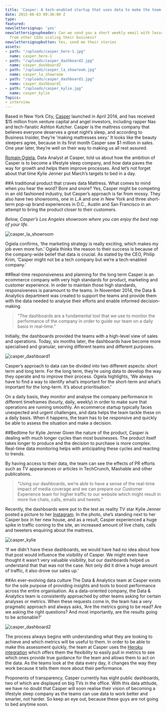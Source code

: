 ```yaml
---
title: 'Casper: A tech-enabled startup that uses data to make the team sleep easy'
date: 2015-06-03 09:36:00 Z
type: 
featured: 
newslettersignup: 'yes'
newslettersignupheader: Can we send you a short weekly email with lessons learned
  from other CEOs scaling their business?
newslettersignupbutton: Yes, send me their stories
assets:
- path: "/uploads/casper_hero-1.jpg"
  name: casper_hero-1
- path: "/uploads/casper_dashboard2.jpg"
  name: casper_dashboard2
- path: "/uploads/casper_la_showroom.jpg"
  name: casper_la_showroom
- path: "/uploads/casper_dashboard1.jpg"
  name: casper_dashboard1
- path: "/uploads/casper_kylie.jpg"
  name: casper_kylie
Topics:
- interview
---
```


Based in New York City, [Casper](https://casper.com/) launched in April 2014, and has received $15 million from venture capital and angel investors, including rapper Nas and tech-fanatic Ashton Kutcher. Casper is the mattress company that believes everyone deserves a great night’s sleep, and according to Business Insider, they’re 'making mattresses sexy.' It looks like the beauty sleepers agree, because in its first month Casper saw $1 million in sales. One year later, they’re well on their way to making us all rest assured.

[Romain Ogiela](https://fr.linkedin.com/pub/romain-ogiela/82/20/5a1), Data Analyst at Casper, told us about how the ambition of Casper is to become a lifestyle sleep company, and how data paves the way for growth and helps them improve processes. And let’s not forget about that time Kylie Jenner put March’s targets to bed in a day.

##A traditional product that craves data
Mattress. What comes to mind when you hear the word? Bore and snore? Yes, Casper might be competing in an old fashioned industry, but Casper’s approach is far from mossy. They also have two showrooms, one in L.A and one in New York and three short-term pop-up brand experiences in D.C., Austin and San Francisco in an attempt to bring the product closer to their customers. 

*Below, Casper’s Los Angeles showroom where you can enjoy the best nap of your life.*

![casper_la_showroom](/uploads/casper_la_showroom.jpg) 

Ogiela confirms, ‘the marketing strategy is really exciting, which makes my job even more fun.’ Ogiela thinks the reason to their success is because of the company-wide belief that data is crucial. As stated by the CEO, Philip Krim, ‘Casper might not be a tech company but we’re a tech-enabled company.’

##Real-time responsiveness and planning for the long term
Casper is an ecommerce company with very high standards for product, marketing and customer experience. In order to maintain those high standards, responsiveness is paramount to the teams. In November 2014, the Data & Analytics department was created to support the teams and provide them with the data needed to analyse their efforts and enable informed decision-making.

>"The dashboards are a fundamental tool that we use to monitor the performance of the company in order to guide our team on a daily basis in real-time."

Initially, the dashboards provided the teams with a high-level view of sales and operations. Today, six months later, the dashboards have become more specialised and granular, serving different teams and different purposes. 

![casper_dashboard1](/uploads/casper_dashboard1.jpg) 

Casper’s approach to data can be divided into two different aspects: short term and long term. For the long term, they’re using data to develop the way they operate and to improve their process. Ogiela highlights, ‘We always have to find a way to identify what’s important for the short-term and what’s important for the long-term. It’s about prioritisation.’ 

On a daily basis, they monitor and analyse the company performance in different timeframes (hourly, daily, weekly) in order to make sure that operations are running smoothly. An ecommerce startup typically faces unexpected and urgent challenges, and data helps the team tackle these on a daily basis. When it happens, the team has to be responsive and quickly be able to assess the situation and make a decision.

##Bedtime for Kylie Jenner
Given the nature of the product, Casper is dealing with much longer cycles than most businesses. The product itself takes longer to produce and the decision to purchase is more complex. Real-time data monitoring helps with anticipating these cycles and reacting to trends.

By having access to their data, the team can see the effects of PR efforts such as TV appearances or articles in TechCrunch, Mashable and other publications.

>"Using our dashboards, we’re able to have a sense of the real-time impact of media coverage and we can prepare our Customer Experience team for higher traffic to our website which might result in more live chats, calls, emails and tweets."

Recently, the dashboards were put to the test as reality TV star Kylie Jenner posted a picture to her [Instagram](https://instagram.com/p/0gMVQOnGnn/). In the photo, she’s standing next to her Casper box in her new house, and as a result, Casper experienced a huge spike in traffic coming to the site, an increased amount of live chats, calls and tweeters enquiring about the mattress. 

![casper_kylie](/uploads/casper_kylie.jpg) 

‘If we didn't have these dashboards, we would have had no idea about how that post would influence the visibility of Casper. We might even have thought it wasn’t very valuable visibility, but our dashboards helped us understand that that was not the case. Not only did it drive a huge amount of traffic, it also drove our sales up.’

##An ever-evolving data culture 
The Data & Analytics team at Casper exists for the sole purpose of providing insights and tools to boost performance across the entire organisation. As a data-oriented company, the Data & Analytics team is consistently approached by other teams asking for certain analyses or metrics. When these requests come in, the team has a very pragmatic approach and always asks, ‘Are the metrics going to be read? Are we asking the right questions? And most importantly, are the results going to be actionable?’

![casper_dashboard2](/uploads/casper_dashboard2.jpg) 

The process always begins with understanding what they are looking to achieve and which metrics will be useful to them. In order to be able to make this assessment quickly, the team at Casper uses the [Heroku integration](https://www.geckoboard.com/integrations/heroku-data-clips/) which offers them the flexibility to easily pull in metrics to see which ones provide true guidance for the team and allows them to act on the data. As the teams look at the data every day, it changes the way they work because it tells them more about their performance. 

Proponents of transparency, Casper currently has eight public dashboards, two of which are displayed on big TVs in the office. With this data attitude, we have no doubt that Casper will soon realise their vision of becoming a lifestyle sleep company as the teams can use data to work better and smarter, not harder. So keep an eye out, because these guys are not going to bed anytime soon.
